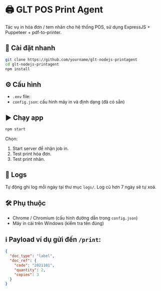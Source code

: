 # 🖨️ GLT POS Print Agent

Tác vụ in hóa đơn / tem nhãn cho hệ thống POS, sử dụng ExpressJS + Puppeteer + pdf-to-printer.

## 🚀 Cài đặt nhanh

```bash
git clone https://github.com/yourname/glt-nodejs-printagent
cd glt-nodejs-printagent
npm install
```

## ⚙️ Cấu hình

- `.env` file:
- `config.json`: cấu hình máy in và định dạng (đã có sẵn)

## ▶️ Chạy app

```bash
npm start
```

Chọn:

1. Start server để nhận job in.
2. Test print hóa đơn.
3. Test print nhãn.

## 📂 Logs

Tự động ghi log mỗi ngày tại thư mục `logs/`. Log cũ hơn 7 ngày sẽ tự xoá.

## 🛠️ Phụ thuộc

- Chrome / Chromium (cấu hình đường dẫn trong `config.json`)
- Máy in cài trên Windows (kiểm tra tên đúng)

## ℹ️ Payload ví dụ gửi đến `/print`:

```json
{
  "doc_type": "label",
  "doc_ref": {
    "code": "2021101",
    "quantity": 2,
    "copies": 3
  }
}
```

